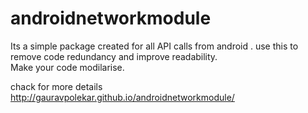 # androidnetworkmodule

Its a simple package created for all API calls from android . use this to remove code redundancy and improve readability.  
Make your code modilarise.

chack for more details http://gauravpolekar.github.io/androidnetworkmodule/
